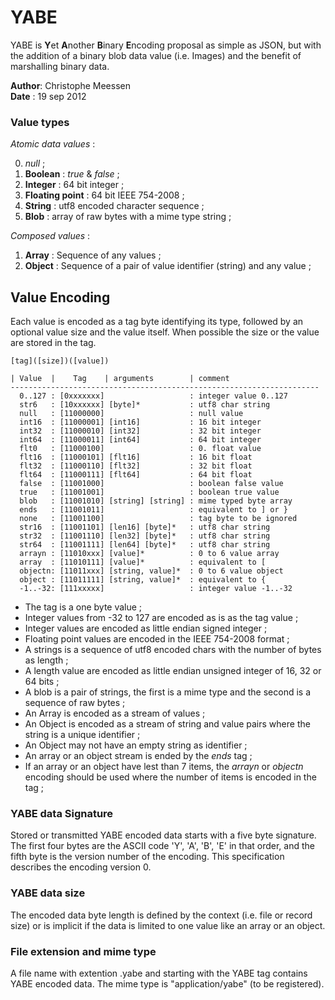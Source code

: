 # YABE 

YABE is **Y**et **A**nother **B**inary **E**ncoding proposal as simple as JSON, but with the addition of a binary blob data value (i.e. Images) and the benefit of marshalling binary data.

**Author**: Christophe Meessen  
**Date** : 19 sep 2012  

### Value types

*Atomic data values* :

0. *null* ;
1. **Boolean** : *true* & *false* ;
2. **Integer** : 64 bit integer ;
3. **Floating point** : 64 bit IEEE 754-2008 ;
4. **String** : utf8 encoded character sequence ;
5. **Blob** : array of raw bytes with a mime type string ;

*Composed values* :

1. **Array** : Sequence of any values ;
2. **Object** : Sequence of a pair of value identifier (string) and any value ; 

## Value Encoding 

Each value is encoded as a tag byte identifying its type, followed by an optional value size and the value itself. When possible the size or the value are stored in the tag. 

    [tag]([size])([value]) 

    | Value  |    Tag    | arguments        | comment
    ---------------------------------------------------------------------
      0..127 : [0xxxxxxx]                   : integer value 0..127 
      str6   : [10xxxxxx] [byte]*           : utf8 char string 
      null   : [11000000]                   : null value 
      int16  : [11000001] [int16]           : 16 bit integer
      int32  : [11000010] [int32]           : 32 bit integer
      int64  : [11000011] [int64]           : 64 bit integer
      flt0   : [11000100]                   : 0. float value
      flt16  : [11000101] [flt16]           : 16 bit float
      flt32  : [11000110] [flt32]           : 32 bit float
      flt64  : [11000111] [flt64]           : 64 bit float
      false  : [11001000]                   : boolean false value
      true   : [11001001]                   : boolean true value
      blob   : [11001010] [string] [string] : mime typed byte array
      ends   : [11001011]                   : equivalent to ] or }
      none   : [11001100]                   : tag byte to be ignored
      str16  : [11001101] [len16] [byte]*   : utf8 char string
      str32  : [11001110] [len32] [byte]*   : utf8 char string
      str64  : [11001111] [len64] [byte]*   : utf8 char string
      arrayn : [11010xxx] [value]*          : 0 to 6 value array
      array  : [11010111] [value]*          : equivalent to [
      objectn: [11011xxx] [string, value]*  : 0 to 6 value object
      object : [11011111] [string, value]*  : equivalent to {
      -1..-32: [111xxxxx]                   : integer value -1..-32

* The tag is a one byte value ;
* Integer values from -32 to 127 are encoded as is as the tag value ;
* Integer values are encoded as little endian signed integer ; 
* Floating point values are encoded in the IEEE 754-2008 format ;
* A strings is a sequence of utf8 encoded chars with the number of bytes as length ;
* A length value are encoded as little endian unsigned integer of 16, 32 or 64 bits ;
* A blob is a pair of strings, the first is a mime type and the second is a sequence of raw bytes ;
* An Array is encoded as a stream of values ;
* An Object is encoded as a stream of string and value pairs where the string is a unique identifier ;
* An Object may not have an empty string as identifier ;
* An array or an object stream is ended by the *ends* tag ;
* If an array or an object have lest than 7 items, the *arrayn* or *objectn* encoding should be used where the number of items is encoded in the tag ;

### YABE data Signature

Stored or transmitted YABE encoded data starts with a five byte signature. The first four bytes are the ASCII code 'Y', 'A', 'B', 'E' in that order, and the fifth byte is the version number of the encoding. This specification describes the encoding version 0. 

### YABE data size

The encoded data byte length is defined by the context (i.e. file or record size) or is implicit if the data is limited to one value like an array or an object.

### File extension and mime type

A file name with extention .yabe and starting with the YABE tag contains YABE encoded data. The mime type is "application/yabe" (to be registered).
